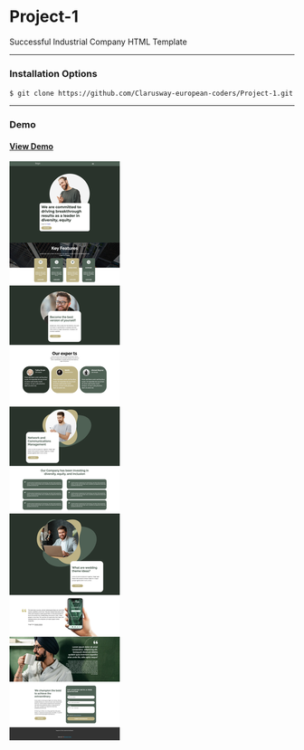 # Project-1

Successful Industrial Company HTML Template

<hr />

### Installation Options

```
$ git clone https://github.com/Clarusway-european-coders/Project-1.git
```

<hr />

### Demo

#### [View Demo](https://clarusway-european-coders.github.io/Project-1/)

![JavaScript Student Data](./img/demo.jpeg)
